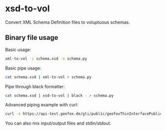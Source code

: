 # xsd-to-vol

Convert XML Schema Definition files to voluptuous schemas.

## Binary file usage

Basic usage:

```sh
xml-to-vol -i schema.xsd -o schema.py
```

Basic pipe usage:

```sh
cat schema.xsd | xml-to-vol > schema.py
```

Pipe through black formatter:

```sh
cat schema.xsd | xsd-to-vol | black - > schema.py
```

Advanced piping example with curl:

```sh
curl -s https://api-test.geofox.de/gti/public/geofoxThinInterfacePublic.xsd 2>&1 | xsd-to-vol | black - > schema.py
```

You can also mix input/output files and stdin/stdout.
